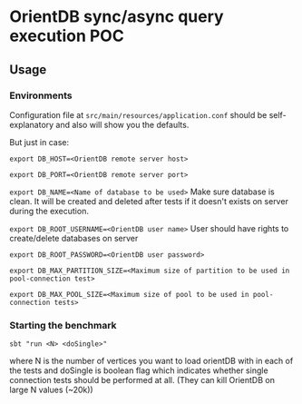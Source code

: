OrientDB sync/async query execution POC
=======================

Usage
---

### Environments
Configuration file at `src/main/resources/application.conf` should be self-explanatory and also will show you the defaults.

But just in case:
  
`export DB_HOST=<OrientDB remote server host>`

`export DB_PORT=<OrientDB remote server port>`

`export DB_NAME=<Name of database to be used>` Make sure database is clean. It will be created and deleted after tests if it doesn't exists on server during the execution.

`export DB_ROOT_USERNAME=<OrientDB user name>` User should have rights to create/delete databases on server

`export DB_ROOT_PASSWORD=<OrientDB user password>`

`export DB_MAX_PARTITION_SIZE=<Maximum size of partition to be used in pool-connection test>`

`export DB_MAX_POOL_SIZE=<Maximum size of pool to be used in pool-connection tests>`

### Starting the benchmark
`sbt "run <N> <doSingle>"`

where N is the number of vertices you want to load orientDB with in each of the tests 
and doSingle is boolean flag which indicates whether single connection tests should be performed at all.
(They can kill OrientDB on large N values (~20k))